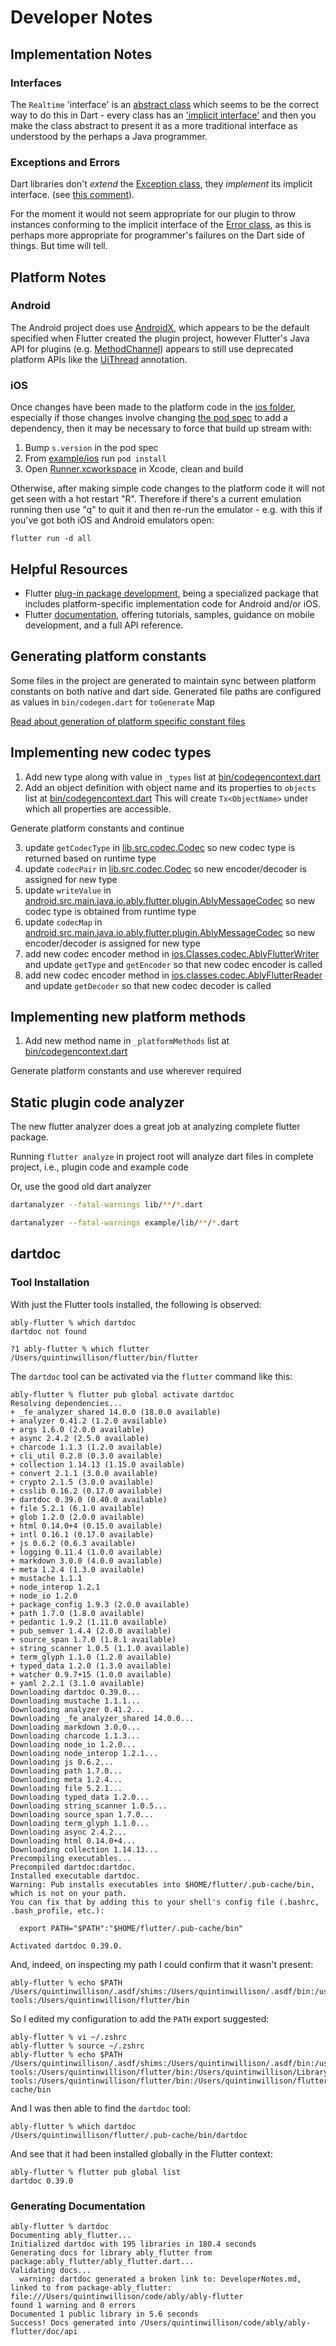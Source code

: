 # Developer Notes

## Implementation Notes

### Interfaces

The `Realtime` 'interface' is an [abstract class](https://dart.dev/guides/language/language-tour#abstract-classes)
which seems to be the correct way to do this in Dart - every class has an
['implicit interface'](https://dart.dev/guides/language/language-tour#implicit-interfaces) and then you make the
class abstract to present it as a more traditional interface as understood by the perhaps a Java programmer.

### Exceptions and Errors

Dart libraries don't _extend_ the [Exception class](https://api.dart.dev/stable/2.4.0/dart-core/Exception-class.html),
they _implement_ its implicit interface.
(see [this comment](https://stackoverflow.com/questions/13579982/custom-exceptions-in-dart#comment18616624_13580222)).

For the moment it would not seem appropriate for our plugin to throw instances conforming to the implicit interface
of the [Error class](https://api.dart.dev/stable/2.4.0/dart-core/Error-class.html), as this is perhaps more
appropriate for programmer's failures on the Dart side of things. But time will tell.

## Platform Notes

### Android

The Android project does use [AndroidX](https://developer.android.com/jetpack/androidx), which appears to be the default specified when Flutter created the plugin project, however Flutter's Java API for plugins (e.g. [MethodChannel](https://api.flutter.dev/javadoc/io/flutter/plugin/common/MethodChannel.html)) appears to still use deprecated platform APIs like the [UiThread](https://developer.android.com/reference/android/support/annotation/UiThread) annotation.

### iOS

Once changes have been made to the platform code in the [ios folder](ios), especially if those changes involve changing
[the pod spec](ios/ably_flutter.podspec) to add a dependency, then it may be necessary to force that build up stream with:

1. Bump `s.version` in the pod spec
2. From [example/ios](example/ios) run `pod install`
3. Open [Runner.xcworkspace](example/ios/Runner.xcworkspace) in Xcode, clean and build

Otherwise, after making simple code changes to the platform code it will not get seen with a hot restart "R".
Therefore if there's a current emulation running then use "q" to quit it and then re-run the emulator - e.g. with this if you've
got both iOS and Android emulators open:

    flutter run -d all

## Helpful Resources

- Flutter
[plug-in package development](https://flutter.dev/developing-packages/),
being a specialized package that includes platform-specific implementation code for Android and/or iOS.
- Flutter
[documentation](https://flutter.dev/docs), offering tutorials, 
samples, guidance on mobile development, and a full API reference.


## Generating platform constants

Some files in the project are generated to maintain sync between
 platform constants on both native and dart side.
  Generated file paths are configured as values in `bin/codegen.dart` for `toGenerate` Map

[Read about generation of platform specific constant files](bin/README.md)

## Implementing new codec types

1. Add new type along with value in `_types` list at [bin/codegencontext.dart](bin/codegencontext.dart)
2. Add an object definition  with object name and its properties to `objects` list at [bin/codegencontext.dart](bin/codegencontext.dart)
 This will create `Tx<ObjectName>` under which all properties are accessible.
 
Generate platform constants and continue

3. update `getCodecType` in [lib.src.codec.Codec](lib/src/codec.dart) so new codec type is returned based on runtime type
4. update `codecPair` in [lib.src.codec.Codec](lib/src/codec.dart)  so new encoder/decoder is assigned for new type
5. update `writeValue` in [android.src.main.java.io.ably.flutter.plugin.AblyMessageCodec](android/src/main/java/io/ably/flutter/plugin/AblyMessageCodec.java)
 so new codec type is obtained from runtime type
6. update `codecMap` in [android.src.main.java.io.ably.flutter.plugin.AblyMessageCodec](android/src/main/java/io/ably/flutter/plugin/AblyMessageCodec.java)
 so new encoder/decoder is assigned for new type
7. add new codec encoder method in [ios.Classes.codec.AblyFlutterWriter](ios/Classes/codec/AblyFlutterWriter.m)
 and update `getType` and `getEncoder` so that new codec encoder is called
8. add new codec encoder method in [ios.classes.codec.AblyFlutterReader](ios/Classes/codec/AblyFlutterReader.m)
 and update `getDecoder` so that new codec decoder is called

## Implementing new platform methods

1. Add new method name in `_platformMethods` list at [bin/codegencontext.dart](bin/codegencontext.dart)

Generate platform constants and use wherever required

## Static plugin code analyzer

The new flutter analyzer does a great job at analyzing complete flutter package.

Running `flutter analyze` in project root will analyze dart files in complete project,
 i.e., plugin code and example code


Or, use the good old dart analyzer

```bash
dartanalyzer --fatal-warnings lib/**/*.dart

dartanalyzer --fatal-warnings example/lib/**/*.dart
```

## dartdoc

### Tool Installation

With just the Flutter tools installed, the following is observed:

```
ably-flutter % which dartdoc
dartdoc not found

?1 ably-flutter % which flutter
/Users/quintinwillison/flutter/bin/flutter
```

The `dartdoc` tool can be activated via the `flutter` command like this:

```
ably-flutter % flutter pub global activate dartdoc
Resolving dependencies...
+ _fe_analyzer_shared 14.0.0 (18.0.0 available)
+ analyzer 0.41.2 (1.2.0 available)
+ args 1.6.0 (2.0.0 available)
+ async 2.4.2 (2.5.0 available)
+ charcode 1.1.3 (1.2.0 available)
+ cli_util 0.2.0 (0.3.0 available)
+ collection 1.14.13 (1.15.0 available)
+ convert 2.1.1 (3.0.0 available)
+ crypto 2.1.5 (3.0.0 available)
+ csslib 0.16.2 (0.17.0 available)
+ dartdoc 0.39.0 (0.40.0 available)
+ file 5.2.1 (6.1.0 available)
+ glob 1.2.0 (2.0.0 available)
+ html 0.14.0+4 (0.15.0 available)
+ intl 0.16.1 (0.17.0 available)
+ js 0.6.2 (0.6.3 available)
+ logging 0.11.4 (1.0.0 available)
+ markdown 3.0.0 (4.0.0 available)
+ meta 1.2.4 (1.3.0 available)
+ mustache 1.1.1
+ node_interop 1.2.1
+ node_io 1.2.0
+ package_config 1.9.3 (2.0.0 available)
+ path 1.7.0 (1.8.0 available)
+ pedantic 1.9.2 (1.11.0 available)
+ pub_semver 1.4.4 (2.0.0 available)
+ source_span 1.7.0 (1.8.1 available)
+ string_scanner 1.0.5 (1.1.0 available)
+ term_glyph 1.1.0 (1.2.0 available)
+ typed_data 1.2.0 (1.3.0 available)
+ watcher 0.9.7+15 (1.0.0 available)
+ yaml 2.2.1 (3.1.0 available)
Downloading dartdoc 0.39.0...
Downloading mustache 1.1.1...
Downloading analyzer 0.41.2...
Downloading _fe_analyzer_shared 14.0.0...
Downloading markdown 3.0.0...
Downloading charcode 1.1.3...
Downloading node_io 1.2.0...
Downloading node_interop 1.2.1...
Downloading js 0.6.2...
Downloading path 1.7.0...
Downloading meta 1.2.4...
Downloading file 5.2.1...
Downloading typed_data 1.2.0...
Downloading string_scanner 1.0.5...
Downloading source_span 1.7.0...
Downloading term_glyph 1.1.0...
Downloading async 2.4.2...
Downloading html 0.14.0+4...
Downloading collection 1.14.13...
Precompiling executables...
Precompiled dartdoc:dartdoc.
Installed executable dartdoc.
Warning: Pub installs executables into $HOME/flutter/.pub-cache/bin, which is not on your path.
You can fix that by adding this to your shell's config file (.bashrc, .bash_profile, etc.):

  export PATH="$PATH":"$HOME/flutter/.pub-cache/bin"

Activated dartdoc 0.39.0.
```

And, indeed, on inspecting my path I could confirm that it wasn't present:

```
ably-flutter % echo $PATH
/Users/quintinwillison/.asdf/shims:/Users/quintinwillison/.asdf/bin:/usr/local/bin:/usr/bin:/bin:/usr/sbin:/sbin:/usr/local/MacGPG2/bin:/usr/local/share/dotnet:~/.dotnet/tools:/Library/Apple/usr/bin:/Users/quintinwillison/Library/Android/sdk/platform-tools:/Users/quintinwillison/flutter/bin
```

So I edited my configuration to add the `PATH` export suggested:

```
ably-flutter % vi ~/.zshrc
ably-flutter % source ~/.zshrc
ably-flutter % echo $PATH
/Users/quintinwillison/.asdf/shims:/Users/quintinwillison/.asdf/bin:/usr/local/bin:/usr/bin:/bin:/usr/sbin:/sbin:/usr/local/MacGPG2/bin:/usr/local/share/dotnet:~/.dotnet/tools:/Library/Apple/usr/bin:/Users/quintinwillison/Library/Android/sdk/platform-tools:/Users/quintinwillison/flutter/bin:/Users/quintinwillison/Library/Android/sdk/platform-tools:/Users/quintinwillison/flutter/bin:/Users/quintinwillison/flutter/.pub-cache/bin
```

And I was then able to find the `dartdoc` tool:

```
ably-flutter % which dartdoc
/Users/quintinwillison/flutter/.pub-cache/bin/dartdoc
```

And see that it had been installed globally in the Flutter context:

```
ably-flutter % flutter pub global list
dartdoc 0.39.0
```

### Generating Documentation

```
ably-flutter % dartdoc
Documenting ably_flutter...
Initialized dartdoc with 195 libraries in 180.4 seconds
Generating docs for library ably_flutter from package:ably_flutter/ably_flutter.dart...
Validating docs...
  warning: dartdoc generated a broken link to: DeveloperNotes.md, linked to from package-ably_flutter: file:///Users/quintinwillison/code/ably/ably-flutter
found 1 warning and 0 errors
Documented 1 public library in 5.6 seconds
Success! Docs generated into /Users/quintinwillison/code/ably/ably-flutter/doc/api
```
